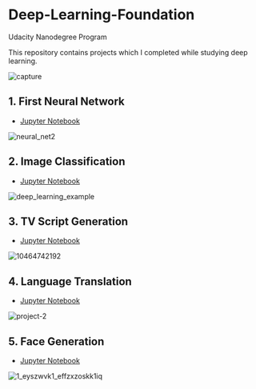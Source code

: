# Deep-Learning-Foundation
Udacity Nanodegree Program  

This repository contains projects which I completed while studying deep learning. 

![capture](https://user-images.githubusercontent.com/18744749/32703496-7efc8508-c7ff-11e7-90b2-cc81c5543c10.JPG)

## 1. First Neural Network
- [Jupyter Notebook](https://github.com/dmitrykhramov/Deep-Learning-Foundation/blob/master/Predicting%20bike%20sharing%20rent/Your_first_neural_network.ipynb)

![neural_net2](https://user-images.githubusercontent.com/18744749/31587151-f7a38866-b1e4-11e7-87f0-d9d35127bf06.jpeg)

## 2. Image Classification
- [Jupyter Notebook](https://github.com/dmitrykhramov/Deep-Learning-Foundation/blob/master/Image%20classification/dlnd_image_classification.ipynb)

![deep_learning_example](https://user-images.githubusercontent.com/18744749/31587308-313b4bec-b1e8-11e7-992d-1e1275a0ddeb.jpg)

## 3. TV Script Generation
- [Jupyter Notebook](https://github.com/dmitrykhramov/Deep-Learning-Foundation/blob/master/TV%20script%20generation/dlnd_tv_script_generation.ipynb)

![10464742192](https://user-images.githubusercontent.com/18744749/32702194-bd25af44-c7eb-11e7-8481-d235adf549e5.jpg)

## 4. Language Translation
- [Jupyter Notebook](https://github.com/dmitrykhramov/Deep-Learning-Foundation/blob/master/Language%20translation/dlnd_language_translation.ipynb)

![project-2](https://user-images.githubusercontent.com/18744749/32702144-f4adf922-c7ea-11e7-86fc-2f8b1b25eb01.jpg)

## 5. Face Generation
- [Jupyter Notebook](https://github.com/dmitrykhramov/Deep-Learning-Foundation/blob/master/Face%20Generation/dlnd_face_generation.ipynb)

![1_eyszwvk1_effzxzoskk1iq](https://user-images.githubusercontent.com/18744749/32702132-c5cc7d7c-c7ea-11e7-9cf6-3b1507544681.png)
